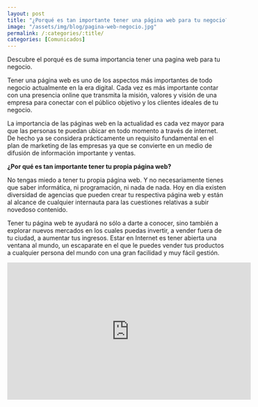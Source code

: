 ```yaml
---
layout: post
title: "¿Porqué es tan importante tener una página web para tu negocio?"
image: "/assets/img/blog/pagina-web-negocio.jpg"
permalink: /:categories/:title/
categories: [Comunicados]
---
```


Descubre el porqué es de suma importancia tener una pagina web para tu negocio.



Tener una página web es uno de los aspectos más importantes de todo negocio actualmente en la era digital. Cada vez es más importante contar con una presencia online que transmita la misión, valores y visión de una empresa para conectar con el público objetivo y los clientes ideales de tu negocio.

La importancia de las páginas web en la actualidad es cada vez mayor para que las personas te puedan ubicar en todo momento a través de internet. De hecho ya se considera prácticamente un requisito fundamental en el plan de marketing de las empresas ya que se convierte en un medio de difusión de información importante y ventas.

**¿Por qué es tan importante tener tu propia página web?**

No tengas miedo a tener tu propia página web. Y no necesariamente tienes que saber informática, ni programación, ni nada de nada. Hoy en día existen diversidad de agencias que pueden crear tu respectiva página web y están al alcance de cualquier internauta para las cuestiones relativas a subir novedoso contenido.

Tener tu página web te ayudará no sólo a darte a conocer, sino también a explorar nuevos mercados en los cuales puedas invertir, a vender fuera de tu ciudad, a aumentar tus ingresos. Estar en Internet es tener abierta una ventana al mundo, un escaparate en el que le puedes vender tus productos a cualquier persona del mundo con una gran facilidad y muy fácil gestión.


<div class="embed-responsive embed-responsive-16by9">

<iframe width="560" height="315" src="https://www.youtube.com/embed/CoJvt7HrYUE" title="YouTube video player" frameborder="0" allow="accelerometer; autoplay; clipboard-write; encrypted-media; gyroscope; picture-in-picture" allowfullscreen></iframe>
